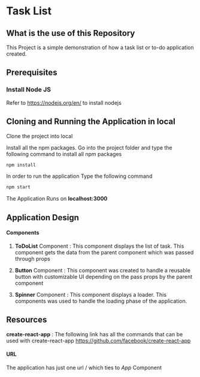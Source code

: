 # Task List

## What is the use of this Repository

This Project is a simple demonstration of how a task list or to-do application created.

## Prerequisites

### Install Node JS

Refer to https://nodejs.org/en/ to install nodejs

## Cloning and Running the Application in local

Clone the project into local

Install all the npm packages. Go into the project folder and type the following command to install all npm packages

```bash
npm install
```

In order to run the application Type the following command

```bash
npm start
```

The Application Runs on **localhost:3000**

## Application Design

#### Components

1. **ToDoList** Component : This component displays the list of task. This component gets the data from the parent component which was passed through props

2. **Button** Component : This component was created to handle a reusable button with customizable UI depending on the pass props by the parent component

3. **Spinner** Component : This component displays a loader. This components was used to handle the loading phase of the application.

## Resources

**create-react-app** : The following link has all the commands that can be used with create-react-app
https://github.com/facebook/create-react-app

#### URL

The application has just one url / which ties to _App_ Component
